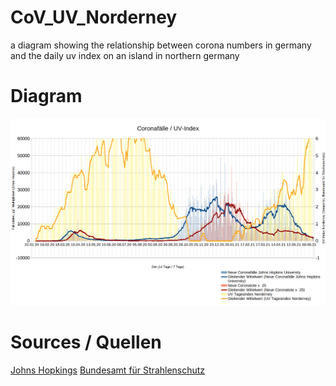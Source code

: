 # CoV_UV_Norderney
a diagram showing the relationship between corona numbers in germany and the daily uv index on an island in northern germany

# Diagram
![Diagram Image](https://github.com/mxbode/CoV_UV_Norderney/blob/main/img/image.png?raw=true)

# Sources / Quellen
[Johns Hopkings](https://data.humdata.org/dataset/novel-coronavirus-2019-ncov-cases)
[Bundesamt für Strahlenschutz](https://www.imis.bfs.de/geoportal/)
